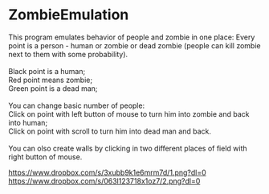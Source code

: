 ZombieEmulation
=============

This program emulates behavior of people and zombie in one place: Every point is a person - human or zombie or dead zombie (people can kill zombie next to them with some probability).<br><br>
	Black point is a human;<br>
	Red point means zombie;<br>
	Green point is a dead man;<br><br>
You can change basic number of people: <br>Click on point with left button of mouse to turn him into zombie and back into human;<br>
Click on point with scroll to turn him into dead man and back.<br><br>
You can olso create walls by clicking in two different places of field with right button of mouse.<br>

https://www.dropbox.com/s/3xubb9k1e6mrm7d/1.png?dl=0
https://www.dropbox.com/s/063l123718x1oz7/2.png?dl=0
